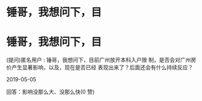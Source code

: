# 锤哥，我想问下，目

# 锤哥，我想问下，目

(提问)匿名用户 : 锤哥，我想问下，目前广州放开本科入户限 制，是否会对广州房价产生显著影响，以及，现在是否已经 表现出来了？后面还会有什么持续反应？

2019-05-05

回答：影响没那么大、没那么快(0 赞)